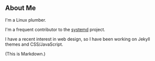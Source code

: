 ---
---

## About Me

I'm a Linux plumber.

I'm a frequent contributor to the [systemd](https://github.com/systemd/systemd/) project.

I have a recent interest in web design, so I have been working on Jekyll themes and CSS/JavaScript.

(This is Markdown.)
